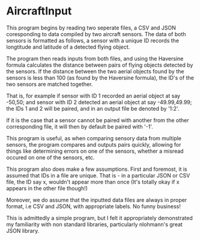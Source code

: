# AircraftInput

This program begins by reading two seperate files, a CSV and JSON coresponding to data compiled by two aircraft sensors. The data of both sensors is formatted as follows, a sensor with a unique ID records the longtitude and latitude of a detected flying object.

The program then reads inputs from both files, and using the Haversine formula calculates the distance between pairs of flying objects detected by the sensors. If the distance between the two aerial objects found by the sensors is less than 100 (as found by the Haversine formula), the ID's of the two sensors are matched together.

That is, for example if sensor with ID 1 recorded an aerial object at say -50,50; and sensor with ID 2 detected an aerial object at say -49.99,49.99; the IDs 1 and 2 will be paired, and in an output file be denoted by '1:2'. 

If it is the case that a sensor cannot be paired with another from the other corresponding file, it will then by default be paired with '-1'.

This program is useful, as when comparing sensory data from multiple sensors, the program compares and outputs pairs quickly, allowing for things like determining errors on one of the sensors, whether a misread occured on one of the sensors, etc.

This program also does make a few assumptions. First and foremost, it is assumed that IDs in a file are unique. That is - in a particular JSON or CSV file, the ID say x, wouldn't appear more than once (It's totally okay if x appears in the other file though!)

Moreover, we do assume that the inputted data files are always in proper format, i.e CSV and JSON, with appropriate labels. No funny business!

This is admittedly a simple program, but I felt it appropriately demonstrated my familiarity with non standard libraries, particularly nlohmann's great JSON library. 

